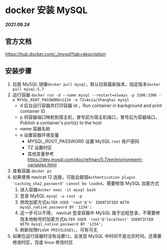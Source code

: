 # docker 安装 MySQL

**_2021.09.24_**

## 官方文档

https://hub.docker.com/_/mysql?tab=description

## 安装步骤

1. 拉取 MySQL 镜像`docker pull mysql`，默认拉取最新版本，指定版本`docker pull mysql:5.7`
2. 运行容器 `docker run -d --name mysql --restart=always -p 3306:3306 -e MYSQL_ROOT_PASSWORD=1234 -e TZ=Asia/Shanghai mysql`
   - d 后台运行容器并打印容器 id ，Run container in background and print container ID
   - p 将容器端口映射到宿主机，冒号前为宿主机端口，冒号后为容器端口， Publish a container's port(s) to the host
   - name 容器名称
   - e 设置容器环境变量
     - MYSQL_ROOT_PASSWORD 设置 MySQL `root` 账户密码
     - TZ 设置时区
     - 其他变量参考 https://dev.mysql.com/doc/refman/5.7/en/environment-variables.html
3. 查看容器 `docker ps`
4. 如果使用 navicat 12 连接，可能会报错`Authentication plugin 'caching_sha2_password' cannot be loaded`，需要修改 MySQL 加密方式
   1. 进入容器`docker exec -it mysql bash`
   2. 登录 MySQL `mysql -u root -p`
   3. 修改加密方式`ALTER USER 'root'@'%' IDENTIFIED WITH mysql_native_password BY '1234';`
   4. 这一步可以不用， navicat 登录容器中 MySQL 属于远程登录，不需要修改本地帐号的加密方式`ALTER USER 'root'@'localhost' IDENTIFIED WITH mysql_native_password BY '1234';`
   5. 刷新权限`FLUSH PRIVILEGES;`，可有可无
5. 如果在运行容器时没有设置`TZ`，会发现 MySQL 中时间不是北京时间，还需要修改时区，百度 linux 修改时区
